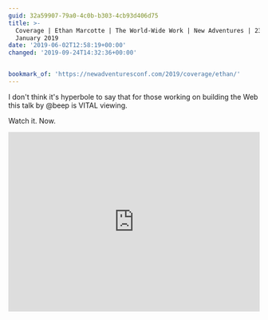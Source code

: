 ```yaml
---
guid: 32a59907-79a0-4c0b-b303-4cb93d406d75
title: >-
  Coverage | Ethan Marcotte | The World-Wide Work | New Adventures | 23rd-25th
  January 2019
date: '2019-06-02T12:58:19+00:00'
changed: '2019-09-24T14:32:36+00:00'


bookmark_of: 'https://newadventuresconf.com/2019/coverage/ethan/'
---
```


I don't think it's hyperbole to say that for those working on building the Web this talk by @beep is VITAL viewing. 

Watch it. Now.

<iframe title="vimeo-player" src="https://player.vimeo.com/video/339383874" width="640" height="360" frameborder="0" allowfullscreen style="width: 100%;"></iframe>
